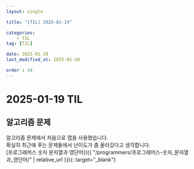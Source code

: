 ```yaml
---
layout: single

title: "[TIL] 2025-01-19"

categories:
    - TIL
tag: [TIL]

date: 2025-01-20
last_modified_at: 2025-01-20

order : 34
---
```


# 2025-01-19 TIL

## 알고리즘 문제

알고리즘 문제에서 처음으로 맵을 사용했습니다.  
확실히 최근에 푸는 문제들에서 난이도가 좀 올라갔다고 생각합니다.  
[프로그래머스 숫자 문자열과 영단어]({{ "/programmers/프로그래머스-숫자_문자열과_영단어/" | relative_url }}){: target="_blank"}